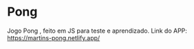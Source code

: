 # Pong
Jogo Pong , feito em JS para teste e aprendizado. 
Link do APP:
https://martins-pong.netlify.app/
